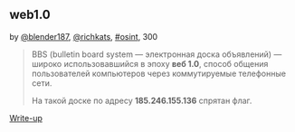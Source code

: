 ## web1.0
by [@blender187](https://github.com/bendermachine), [@richkats](https://github.com/richkats), [#osint](/README.md#osint), 300

> BBS (bulletin board system — электронная доска объявлений) — широко использовавшийся в эпоху **веб 1.0**, способ общения пользователей компьютеров через коммутируемые телефонные сети.  
>  
> На такой доске по адресу **185.246.155.136** спрятан флаг.  

[Write-up](WRITEUP.md)